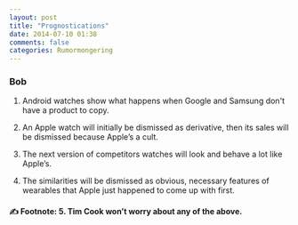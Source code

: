 ```yaml
---
layout: post
title: "Prognostications"
date: 2014-07-10 01:38
comments: false
categories: Rumormongering
---
```

### Bob

1. Android watches show what happens when Google and Samsung don't have a product to copy. 

2. An Apple watch will initially be dismissed as derivative, then its sales will be dismissed because Apple’s a cult.

3. The next version of competitors watches will look and behave a lot like Apple’s.

4. The similarities will be dismissed as obvious, necessary features of wearables that Apple just happened to come up with first.

#### &#9997; Footnote: 5. Tim Cook won’t worry about any of the above.

